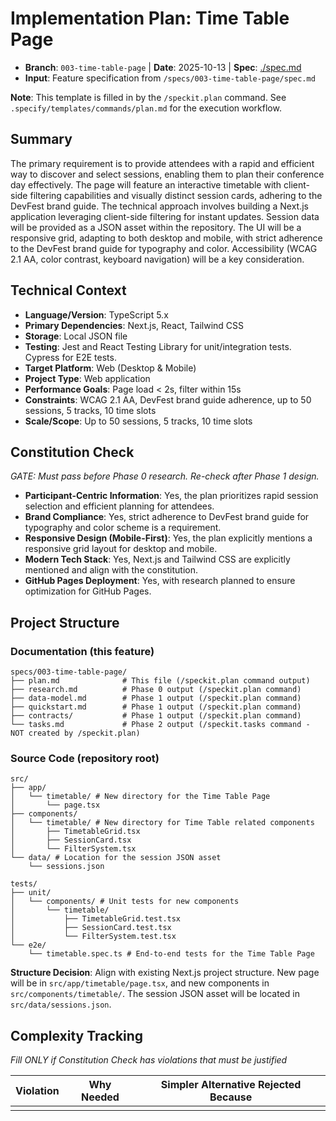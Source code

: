 # Implementation Plan: Time Table Page

- **Branch**: `003-time-table-page` | **Date**: 2025-10-13 | **Spec**: [./spec.md](./spec.md)
- **Input**: Feature specification from `/specs/003-time-table-page/spec.md`

**Note**: This template is filled in by the `/speckit.plan` command. See `.specify/templates/commands/plan.md` for the execution workflow.

## Summary

The primary requirement is to provide attendees with a rapid and efficient way to discover and select sessions, enabling them to plan their conference day effectively. The page will feature an interactive timetable with client-side filtering capabilities and visually distinct session cards, adhering to the DevFest brand guide. The technical approach involves building a Next.js application leveraging client-side filtering for instant updates. Session data will be provided as a JSON asset within the repository. The UI will be a responsive grid, adapting to both desktop and mobile, with strict adherence to the DevFest brand guide for typography and color. Accessibility (WCAG 2.1 AA, color contrast, keyboard navigation) will be a key consideration.

## Technical Context

- **Language/Version**: TypeScript 5.x
- **Primary Dependencies**: Next.js, React, Tailwind CSS
- **Storage**: Local JSON file
- **Testing**: Jest and React Testing Library for unit/integration tests. Cypress for E2E tests.
- **Target Platform**: Web (Desktop & Mobile)
- **Project Type**: Web application
- **Performance Goals**: Page load < 2s, filter within 15s
- **Constraints**: WCAG 2.1 AA, DevFest brand guide adherence, up to 50 sessions, 5 tracks, 10 time slots
- **Scale/Scope**: Up to 50 sessions, 5 tracks, 10 time slots

## Constitution Check

_GATE: Must pass before Phase 0 research. Re-check after Phase 1 design._

- **Participant-Centric Information**: Yes, the plan prioritizes rapid session selection and efficient planning for attendees.
- **Brand Compliance**: Yes, strict adherence to DevFest brand guide for typography and color scheme is a requirement.
- **Responsive Design (Mobile-First)**: Yes, the plan explicitly mentions a responsive grid layout for desktop and mobile.
- **Modern Tech Stack**: Yes, Next.js and Tailwind CSS are explicitly mentioned and align with the constitution.
- **GitHub Pages Deployment**: Yes, with research planned to ensure optimization for GitHub Pages.

## Project Structure

### Documentation (this feature)

```
specs/003-time-table-page/
├── plan.md              # This file (/speckit.plan command output)
├── research.md          # Phase 0 output (/speckit.plan command)
├── data-model.md        # Phase 1 output (/speckit.plan command)
├── quickstart.md        # Phase 1 output (/speckit.plan command)
├── contracts/           # Phase 1 output (/speckit.plan command)
└── tasks.md             # Phase 2 output (/speckit.tasks command - NOT created by /speckit.plan)
```

### Source Code (repository root)

```
src/
├── app/
│   └── timetable/ # New directory for the Time Table Page
│       └── page.tsx
├── components/
│   └── timetable/ # New directory for Time Table related components
│       ├── TimetableGrid.tsx
│       ├── SessionCard.tsx
│       └── FilterSystem.tsx
└── data/ # Location for the session JSON asset
    └── sessions.json

tests/
├── unit/
│   └── components/ # Unit tests for new components
│       └── timetable/
│           ├── TimetableGrid.test.tsx
│           ├── SessionCard.test.tsx
│           └── FilterSystem.test.tsx
└── e2e/
    └── timetable.spec.ts # End-to-end tests for the Time Table Page
```

**Structure Decision**: Align with existing Next.js project structure. New page will be in `src/app/timetable/page.tsx`, and new components in `src/components/timetable/`. The session JSON asset will be located in `src/data/sessions.json`.

## Complexity Tracking

_Fill ONLY if Constitution Check has violations that must be justified_

| Violation | Why Needed | Simpler Alternative Rejected Because |
| --------- | ---------- | ------------------------------------ |
|           |            |                                      |
